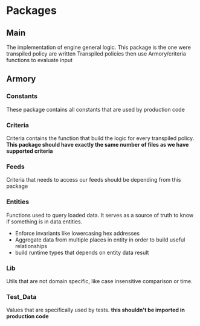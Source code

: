 # Packages

## Main

The implementation of engine general logic. This package is the one were transpiled policy are written
Transpiled policies then use Armory/criteria functions to evaluate input

## Armory

### Constants

These package contains all constants that are used by production code

### Criteria

Criteria contains the function that build the logic for every transpiled policy.
**This package should have exactly the same number of files as we have supported criteria**

### Feeds

Criteria that needs to access our feeds should be depending from this package

### Entities

Functions used to query loaded data. It serves as a source of truth to know if something is in data.entities.

- Enforce invariants like lowercasing hex addresses
- Aggregate data from multiple places in entity in order to build useful relationships
- build runtime types that depends on entity data result

### Lib

Utils that are not domain specific, like case insensitive comparison or time.

### Test_Data

Values that are specifically used by tests.
**this shouldn't be imported in production code**
